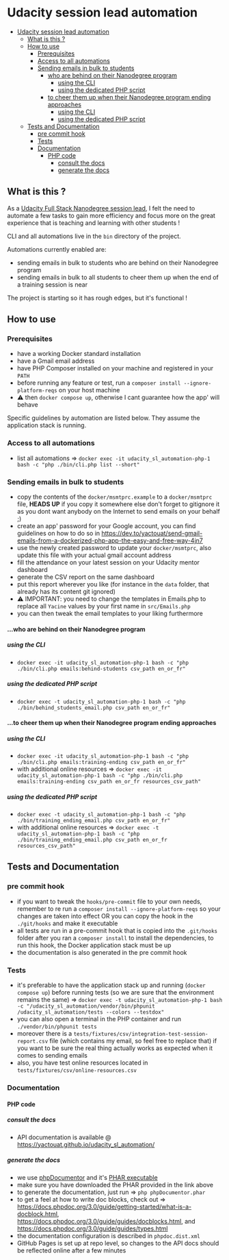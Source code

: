 # Udacity session lead automation

<!-- TOC -->

- [Udacity session lead automation](#udacity-session-lead-automation)
    - [What is this ?](#what-is-this-)
    - [How to use](#how-to-use)
        - [Prerequisites](#prerequisites)
        - [Access to all automations](#access-to-all-automations)
        - [Sending emails in bulk to students](#sending-emails-in-bulk-to-students)
            - [who are behind on their Nanodegree program](#who-are-behind-on-their-nanodegree-program)
                - [using the CLI](#using-the-cli)
                - [using the dedicated PHP script](#using-the-dedicated-php-script)
            - [to cheer them up when their Nanodegree program ending approaches](#to-cheer-them-up-when-their-nanodegree-program-ending-approaches)
                - [using the CLI](#using-the-cli)
                - [using the dedicated PHP script](#using-the-dedicated-php-script)
    - [Tests and Documentation](#tests-and-documentation)
        - [pre commit hook](#pre-commit-hook)
        - [Tests](#tests)
        - [Documentation](#documentation)
            - [PHP code](#php-code)
                - [consult the docs](#consult-the-docs)
                - [generate the docs](#generate-the-docs)

<!-- /TOC -->

## What is this ?

As a [Udacity Full Stack Nanodegree session lead](https://www.udacity.com/course/full-stack-web-developer-nanodegree--nd0044),
I felt the need to automate a few tasks to gain more efficiency and focus more on the great experience that is teaching and learning with other students !

CLI and all automations live in the `bin` directory of the project.

Automations currently enabled are:

- sending emails in bulk to students who are behind on their Nanodegree program
- sending emails in bulk to all students to cheer them up when the end of a training session is near

The project is starting so it has rough edges, but it's functional !

## How to use

### Prerequisites

- have a working Docker standard installation
- have a Gmail email address
- have PHP Composer installed on your machine and registered in your `PATH`
- before running any feature or test, run a `composer install --ignore-platform-reqs` on your host machine
- ⚠️ then `docker compose up`, otherwise I cant guarantee how the app' will behave

<!-- TODO guidelines related to SQLite3 -->

Specific guidelines by automation are listed below. They assume the application stack is running.

### Access to all automations

- list all automations => `docker exec -it udacity_sl_automation-php-1 bash -c "php ./bin/cli.php list --short"`

### Sending emails in bulk to students

- copy the contents of the `docker/msmtprc.example` to a `docker/msmtprc` file, **HEADS UP** if you copy it somewhere else don't forget to gitignore it as you dont want anybody on the Internet to send emails on your behalf ;)
- create an app' password for your Google account, you can find guidelines on how to do so in <https://dev.to/yactouat/send-gmail-emails-from-a-dockerized-php-app-the-easy-and-free-way-4jn7>
- use the newly created password to update your `docker/msmtprc`, also update this file with your actual gmail account address
- fill the attendance on your latest session on your Udacity mentor dashboard
- generate the CSV report on the same dashboard
- put this report wherever you like (for instance in the `data` folder, that already has its content git ignored)
- ⚠️ IMPORTANT: you need to change the templates in Emails.php to replace all `Yacine` values by your first name in `src/Emails.php`
- you can then tweak the email templates to your liking furthermore

#### ...who are behind on their Nanodegree program

##### using the CLI

- `docker exec -it udacity_sl_automation-php-1 bash -c "php ./bin/cli.php emails:behind-students csv_path en_or_fr"`

##### using the dedicated PHP script

- `docker exec -t udacity_sl_automation-php-1 bash -c "php ./bin/behind_students_email.php csv_path en_or_fr"`

#### ...to cheer them up when their Nanodegree program ending approaches

##### using the CLI

- `docker exec -it udacity_sl_automation-php-1 bash -c "php ./bin/cli.php emails:training-ending csv_path en_or_fr"`
- with additional online resources => `docker exec -it udacity_sl_automation-php-1 bash -c "php ./bin/cli.php emails:training-ending csv_path en_or_fr resources_csv_path"`

##### using the dedicated PHP script

- `docker exec -t udacity_sl_automation-php-1 bash -c "php ./bin/training_ending_email.php csv_path en_or_fr"`
- with additional online resources => `docker exec -t udacity_sl_automation-php-1 bash -c "php ./bin/training_ending_email.php csv_path en_or_fr resources_csv_path"`

## Tests and Documentation

### pre commit hook

- if you want to tweak the `hooks/pre-commit` file to your own needs, remember to re run a `composer install --ignore-platform-reqs` so your changes are taken into effect OR you can copy the hook in the `./git/hooks` and make it executable
- all tests are run in a pre-commit hook that is copied into the `.git/hooks` folder after you ran a `composer install` to install the dependencies, to run this hook, the Docker application stack must be up
- the documentation is also generated in the pre commit hook

### Tests

- it's preferable to have the application stack up and running (`docker compose up`) before running tests (so we are sure that the environment remains the same) => `docker exec -t udacity_sl_automation-php-1 bash -c "/udacity_sl_automation/vendor/bin/phpunit /udacity_sl_automation/tests --colors --testdox"`
- you can also open a terminal in the PHP container and run `./vendor/bin/phpunit tests`
- moreover there is a `tests/fixtures/csv/integration-test-session-report.csv` file (which contains my email, so feel free to replace that) if you want to be sure the real thing actually works as expected when it comes to sending emails
- also, you have test online resources located in `tests/fixtures/csv/online-resources.csv`

### Documentation

#### PHP code

##### consult the docs

- API documentation is available @ <https://yactouat.github.io/udacity_sl_automation/>

##### generate the docs

- we use [phpDocumentor](https://www.phpdoc.org/) and it's [PHAR executable](https://phpdoc.org/phpDocumentor.phar)
- make sure you have downloaded the PHAR provided in the link above
- to generate the documentation, just run => `php phpDocumentor.phar`
- to get a feel at how to write doc blocks, check out => <https://docs.phpdoc.org/3.0/guide/getting-started/what-is-a-docblock.html>, <https://docs.phpdoc.org/3.0/guide/guides/docblocks.html>, and <https://docs.phpdoc.org/3.0/guide/guides/types.html>
- the documentation configuration is described in `phpdoc.dist.xml`
- GitHub Pages is set up at repo level, so changes to the API docs should be reflected online after a few minutes
